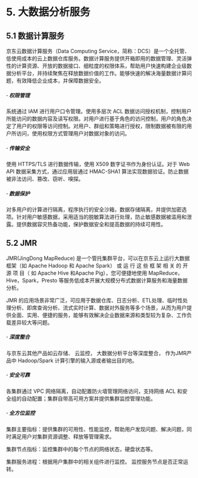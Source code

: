 # 5. 大数据分析服务

## 5.1 数据计算服务

京东云数据计算服务（Data Computing Service，简称：DCS）是一个全托管、低使用成本的云上数据仓库服务。数据计算服务提供开箱即用的数据管理、灵活弹性的计算资源、开放的数据接口、细粒度的权限体系，帮助用户快速构建企业级数据分析平台，并持续聚焦在释放数据价值的工作。能够快速的解决海量数据计算问题，有效降低企业成本，并保障数据安全。

##### · 权限管理

系统通过 IAM 进行用户口令管理。使用多层次 ACL 数据访问授权机制，控制用户所能访问的数据内容及读写权限。对用户进行基于角色的访问控制，用户的角色决定了用户的权限等访问控制。对用户、群组和策略进行授权，限制数据被有限的用户所访问，使用权限方式管理用户对数据对象的访问。

##### · 传输安全

使用 HTTPS/TLS 进行数据传输，使用 X509 数字证书作为身份认证。对于 Web API 数据采集方式，通过应用层通过 HMAC-SHA1 算法实现数据验证。防止数据被非法访问、篡改、窃听、嗅探。

##### · 数据保护

对多用户的计算进行隔离，程序执行的安全沙箱，数据存储隔离，并提供加密选项。针对用户敏感数据，采用适当的脱敏算法进行处理，防止敏感数据被滥用和泄露。提供数据容灾热备功能，保护数据安全和提高数据的持续可用性。

## 5.2 JMR

JMR(JingDong MapReduce) 是一个管托集群平台，可以在京东云上运行大数据框架（如 Apache Hadoop 和 Apache Spark） 或 运 行 这 些 框 架 相 关 的 开 源 项 目（ 如 Apache Hive 和Apache Pig），您可便捷地使用 MapReduce，Hive，Spark，Presto 等服务低成本开展大规模分布式数据计算服务和海量数据分析。

JMR 的应用场景非常广泛，可应用于数据仓库、日志分析、ETL处理、临时性处理分析、即席查询分析、流式实时计算、数据对外服务等多个场景，从而为用户提供全面、实用、便捷的服务，能够有效解决企业数据来源和类型较为复杂、工作负载差异较大等问题。

##### · 深度整合

与京东云其他产品如云存储、 云监控， 大数据分析平台等深度整合， 作为JMR产品中 Hadoop/Spark 计算引擎的输入源或者输出目的地。

##### · 安全可靠

各集群通过 VPC 网络隔离，自动配置防火墙管理网络访问，支持网络 ACL 和安全组的自动配置；集群自带高可用方案并提供集群监控管理功能。

##### · 全方位监控

集群主要指标：提供集群的可用性、性能监控，帮助用户发现问题、解决问题，同时满足用户对集群资源调整、释放等管理需求。

集群节点指标：监控集群中的每个节点的网络状态，硬盘状态等。

集群服务进程：根据用户集群中的相关组件进行监控。 监控服务节点是否正常运转。

